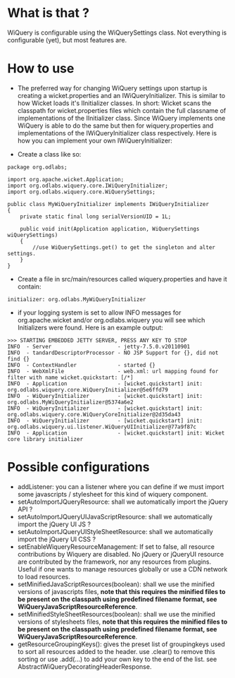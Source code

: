 # What is that ? #

WiQuery is configurable using the WiQuerySettings class. Not everything is configurable (yet), but most features are.

# How to use #

  * The preferred way for changing WiQuery settings upon startup is creating a wicket.properties and an IWiQueryInitializer. This is similar to how Wicket loads it's IInitializer classes. In short: Wicket scans the classpath for wicket.properties files which contain the full classname of implementations of the IInitializer class. Since WiQuery implements one WiQuery is able to do the same but then for wiquery.properties and implementations of the IWiQueryInitializer class respectively. Here is how you can implement your own IWiQueryInitializer:

  * Create a class like so:

```
package org.odlabs;

import org.apache.wicket.Application;
import org.odlabs.wiquery.core.IWiQueryInitializer;
import org.odlabs.wiquery.core.WiQuerySettings;

public class MyWiQueryInitializer implements IWiQueryInitializer
{
	private static final long serialVersionUID = 1L;

	public void init(Application application, WiQuerySettings wiQuerySettings)
	{
		//use WiQuerySettings.get() to get the singleton and alter settings.
	}
}

```

  * Create a file in src/main/resources called wiquery.properties and have it contain:

```
initializer: org.odlabs.MyWiQueryInitializer
```

  * if your logging system is set to allow INFO messages for org.apache.wicket and/or org.odlabs.wiquery you will see which Initializers were found. Here is an example output:

```
>>> STARTING EMBEDDED JETTY SERVER, PRESS ANY KEY TO STOP
INFO  - Server                     - jetty-7.5.0.v20110901
INFO  - tandardDescriptorProcessor - NO JSP Support for {}, did not find {}
INFO  - ContextHandler             - started {}
INFO  - WebXmlFile                 - web.xml: url mapping found for filter with name wicket.quickstart: [/*]
INFO  - Application                - [wicket.quickstart] init: org.odlabs.wiquery.core.WiQueryInitializer@5e6ffd79
INFO  - WiQueryInitializer         - [wicket.quickstart] init: org.odlabs.MyWiQueryInitializer@5374a6e2
INFO  - WiQueryInitializer         - [wicket.quickstart] init: org.odlabs.wiquery.core.WiQueryCoreInitializer@2d35da43
INFO  - WiQueryInitializer         - [wicket.quickstart] init: org.odlabs.wiquery.ui.listener.WiQueryUIInitializer@77a9f87c
INFO  - Application                - [wicket.quickstart] init: Wicket core library initializer
```

# Possible configurations #
  * addListener: you can a listener where you can define if we must import some javascripts / stylesheet for this kind of wiquery component.
  * setAutoImportJQueryResource: shall we automatically import the jQuery API ?
  * setAutoImportJQueryUIJavaScriptResource: shall we automatically import the jQuery UI JS ?
  * setAutoImportJQueryUIStyleSheetResource: shall we automatically import the jQuery UI CSS ?
  * setEnableWiqueryResourceManagement: If set to false, all resource contributions by Wiquery are disabled. No jQuery or jQueryUI resource are contributed by the framework, nor any resources from plugins. Useful if one wants to manage resources globally or use a CDN network to load resources.
  * setMinifiedJavaScriptResources(boolean): shall we use the minified versions of javascripts files, **note that this requires the minified files to be present on the classpath using predefined filename format, see WiQueryJavaScriptResourceReference**.
  * setMinifiedStyleSheetResources(boolean): shall we use the minified versions of stylesheets files, **note that this requires the minified files to be present on the classpath using predefined filename format, see WiQueryJavaScriptResourceReference**.
  * getResourceGroupingKeys(): gives the preset list of groupingkeys used to sort all resources added to the header. use .clear() to remove this sorting or use .add(...) to add your own key to the end of the list. see AbstractWiQueryDecoratingHeaderResponse.